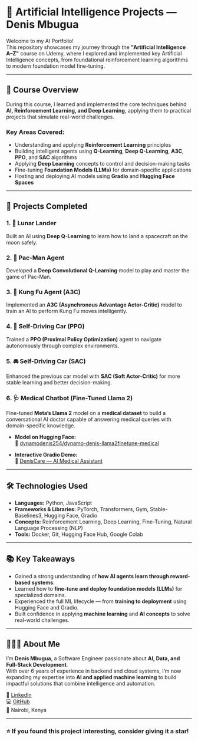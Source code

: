 # 🧠 Artificial Intelligence Projects — Denis Mbugua

Welcome to my AI Portfolio!  
This repository showcases my journey through the **"Artificial Intelligence A–Z"** course on Udemy, where I explored and implemented key Artificial Intelligence concepts, from foundational reinforcement learning algorithms to modern foundation model fine-tuning.

---

## 🚀 Course Overview

During this course, I learned and implemented the core techniques behind **AI, Reinforcement Learning, and Deep Learning**, applying them to practical projects that simulate real-world challenges.

### Key Areas Covered:
- Understanding and applying **Reinforcement Learning** principles  
- Building intelligent agents using **Q-Learning**, **Deep Q-Learning**, **A3C**, **PPO**, and **SAC** algorithms  
- Applying **Deep Learning** concepts to control and decision-making tasks  
- Fine-tuning **Foundation Models (LLMs)** for domain-specific applications  
- Hosting and deploying AI models using **Gradio** and **Hugging Face Spaces**  

---

## 🧩 Projects Completed

### 1. 🚀 Lunar Lander
Built an AI using **Deep Q-Learning** to learn how to land a spacecraft on the moon safely.

### 2. 👾 Pac-Man Agent
Developed a **Deep Convolutional Q-Learning** model to play and master the game of Pac-Man.

### 3. 🥋 Kung Fu Agent (A3C)
Implemented an **A3C (Asynchronous Advantage Actor-Critic)** model to train an AI to perform Kung Fu moves intelligently.

### 4. 🚗 Self-Driving Car (PPO)
Trained a **PPO (Proximal Policy Optimization)** agent to navigate autonomously through complex environments.

### 5. 🚘 Self-Driving Car (SAC)
Enhanced the previous car model with **SAC (Soft Actor-Critic)** for more stable learning and better decision-making.

### 6. 🩺 Medical Chatbot (Fine-Tuned Llama 2)
Fine-tuned **Meta’s Llama 2** model on a **medical dataset** to build a conversational AI doctor capable of answering medical queries with domain-specific knowledge.

- **Model on Hugging Face:**  
  🔗 [dynamodenis254/dynamo-denis-llama2finetune-medical](https://huggingface.co/dynamodenis254/dynamo-denis-llama2finetune-medical)

- **Interactive Gradio Demo:**  
  💬 [DenisCare — AI Medical Assistant](https://huggingface.co/spaces/dynamodenis254/DenisCare)

---

## 🛠️ Technologies Used

- **Languages:** Python, JavaScript  
- **Frameworks & Libraries:** PyTorch, Transformers, Gym, Stable-Baselines3, Hugging Face, Gradio  
- **Concepts:** Reinforcement Learning, Deep Learning, Fine-Tuning, Natural Language Processing (NLP)  
- **Tools:** Docker, Git, Hugging Face Hub, Google Colab  

---

## 📚 Key Takeaways

- Gained a strong understanding of **how AI agents learn through reward-based systems**.  
- Learned how to **fine-tune and deploy foundation models (LLMs)** for specialized domains.  
- Experienced the full ML lifecycle — from **training to deployment** using Hugging Face and Gradio.  
- Built confidence in applying **machine learning** and **AI concepts** to solve real-world challenges.

---

## 👨🏽‍💻 About Me

I’m **Denis Mbugua**, a Software Engineer passionate about **AI, Data, and Full-Stack Development**.  
With over 6 years of experience in backend and cloud systems, I’m now expanding my expertise into **AI and applied machine learning** to build impactful solutions that combine intelligence and automation.

🔗 [LinkedIn](https://www.linkedin.com/in/dynamo-denis-mbugua-53304b197/)  
💻 [GitHub](https://github.com/dynamodenis)  
📍 Nairobi, Kenya  

---

### ⭐ If you found this project interesting, consider giving it a star!
